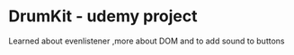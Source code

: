 # DrumKit - udemy project


Learned about evenlistener ,more about DOM  and to add sound to buttons 

